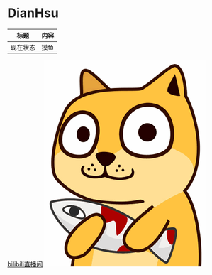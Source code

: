 
# DianHsu

| 标题 | 内容 |
| --- | --- | 
| 现在状态 | 摸鱼 |

[bilibili直播间](https://live.bilibili.com/7462699)
![](https://github.com/dianhsu/dianhsu/blob/master/35_2016-04-02.jpg?raw=true)

